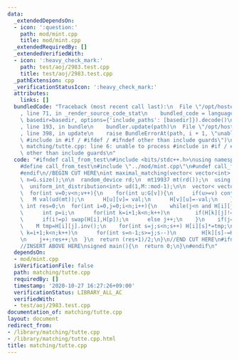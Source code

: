 ```yaml
---
data:
  _extendedDependsOn:
  - icon: ':question:'
    path: mod/mint.cpp
    title: mod/mint.cpp
  _extendedRequiredBy: []
  _extendedVerifiedWith:
  - icon: ':heavy_check_mark:'
    path: test/aoj/2983.test.cpp
    title: test/aoj/2983.test.cpp
  _pathExtension: cpp
  _verificationStatusIcon: ':heavy_check_mark:'
  attributes:
    links: []
  bundledCode: "Traceback (most recent call last):\n  File \"/opt/hostedtoolcache/Python/3.9.0/x64/lib/python3.9/site-packages/onlinejudge_verify/documentation/build.py\"\
    , line 71, in _render_source_code_stat\n    bundled_code = language.bundle(stat.path,\
    \ basedir=basedir, options={'include_paths': [basedir]}).decode()\n  File \"/opt/hostedtoolcache/Python/3.9.0/x64/lib/python3.9/site-packages/onlinejudge_verify/languages/cplusplus.py\"\
    , line 193, in bundle\n    bundler.update(path)\n  File \"/opt/hostedtoolcache/Python/3.9.0/x64/lib/python3.9/site-packages/onlinejudge_verify/languages/cplusplus_bundle.py\"\
    , line 398, in update\n    raise BundleErrorAt(path, i + 1, \"unable to process\
    \ #include in #if / #ifdef / #ifndef other than include guards\")\nonlinejudge_verify.languages.cplusplus_bundle.BundleErrorAt:\
    \ matching/tutte.cpp: line 6: unable to process #include in #if / #ifdef / #ifndef\
    \ other than include guards\n"
  code: "#ifndef call_from_test\n#include <bits/stdc++.h>\nusing namespace std;\n\n\
    #define call_from_test\n#include \"../mod/mint.cpp\"\n#undef call_from_test\n\n\
    #endif\n//BEGIN CUT HERE\nint maximal_matching(vector< vector<int> > G){\n  int\
    \ n=G.size();\n\n  random_device rd;\n  mt19937 mt(rd());\n  using M = Mint<int>;\n\
    \  uniform_int_distribution<int> ud(1,M::mod-1);\n\n  vector< vector<M> > H(n,vector<M>(n,0));\n\
    \  for(int v=0;v<n;v++){\n    for(int u:G[v]){\n      if(u>=v) continue;\n   \
    \   M val(ud(mt));\n      H[u][v]= val;\n      H[v][u]=-val;\n    }\n  }\n\n \
    \ int res=0;\n  for(int i=0,j=0;i<n;i++){\n    while(j<n and H[i][j]==M(0)){\n\
    \      int p=i;\n      for(int k=i+1;k<n;k++)\n        if(H[k][j]!=M(0)) p=k;\n\
    \      if(i!=p) swap(H[i],H[p]);\n      else j++;\n    }\n    if(j==n) break;\n\
    \    M tmp=H[i][j].inv();\n    for(int s=j;s<n;s++) H[i][s]*=tmp;\n    for(int\
    \ k=i+1;k<n;k++)\n      for(int s=n-1;s>=j;s--)\n        H[k][s]-=H[k][j]*H[i][s];\n\
    \n    j++;res++;\n  }\n  return (res+1)/2;\n}\n//END CUT HERE\n#ifndef call_from_test\n\
    //INSERT ABOVE HERE\nsigned main(){\n  return 0;\n}\n#endif\n"
  dependsOn:
  - mod/mint.cpp
  isVerificationFile: false
  path: matching/tutte.cpp
  requiredBy: []
  timestamp: '2020-10-27 16:27:26+09:00'
  verificationStatus: LIBRARY_ALL_AC
  verifiedWith:
  - test/aoj/2983.test.cpp
documentation_of: matching/tutte.cpp
layout: document
redirect_from:
- /library/matching/tutte.cpp
- /library/matching/tutte.cpp.html
title: matching/tutte.cpp
---
```

